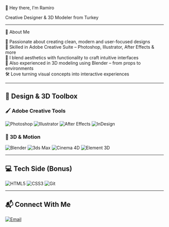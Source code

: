🌟 Hey there, I'm Ramiro

Creative Designer & 3D Modeler from Turkey

---

🧠 About Me

🍃 Passionate about creating clean, modern and user-focused designs  
🧩 Skilled in Adobe Creative Suite – Photoshop, Illustrator, After Effects & more  
🎨 I blend aesthetics with functionality to craft intuitive interfaces  
🔧 Also experienced in 3D modeling using Blender – from props to environments  
🛠️ Love turning visual concepts into interactive experiences  

---

## 🎨 Design & 3D Toolbox

### 🖌️ Adobe Creative Tools  
![Photoshop](https://img.shields.io/badge/Adobe%20Photoshop-31A8FF?style=for-the-badge&logo=Adobe%20Photoshop&logoColor=white) 
![Illustrator](https://img.shields.io/badge/Adobe%20Illustrator-FF9A00?style=for-the-badge&logo=Adobe%20Illustrator&logoColor=white) 
![After Effects](https://img.shields.io/badge/Adobe%20After%20Effects-9999FF?style=for-the-badge&logo=Adobe%20After%20Effects&logoColor=white) 
![InDesign](https://img.shields.io/badge/Adobe%20InDesign-E3056C?style=for-the-badge&logo=Adobe%20InDesign&logoColor=white) 

### 🎥 3D & Motion  
![Blender](https://img.shields.io/badge/Blender-F5792A?style=for-the-badge&logo=Blender&logoColor=white) 
![3ds Max](https://img.shields.io/badge/3ds%20Max-003A60?style=for-the-badge&logo=autodesk&logoColor=white) 
![Cinema 4D](https://img.shields.io/badge/Cinema%204D-011A6A?style=for-the-badge&logo=maxon&logoColor=white)
![Element 3D](https://img.shields.io/badge/Element%203D-151515?style=for-the-badge&logo=aftereffects&logoColor=white)

---

## 💻 Tech Side (Bonus)

![HTML5](https://img.shields.io/badge/HTML5-E34F26?style=for-the-badge&logo=html5&logoColor=white) 
![CSS3](https://img.shields.io/badge/CSS3-1572B6?style=for-the-badge&logo=css3&logoColor=white) 
![Git](https://img.shields.io/badge/Git-F05032?style=for-the-badge&logo=git&logoColor=white) 

---

## 📬 Connect With Me

[![Email](https://img.shields.io/badge/Email-EA4335?style=for-the-badge&logo=gmail&logoColor=white)](mailto:your@email.com)
